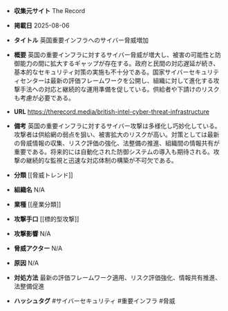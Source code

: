 - **収集元サイト**
The Record

- **掲載日**
2025-08-06

- **タイトル**
英国重要インフラへのサイバー脅威増加

- **概要**
英国の重要インフラに対するサイバー脅威が増大し、被害の可能性と防御能力の間に拡大するギャップが存在する。政府と民間の対応遅延が続き、基本的なセキュリティ対策の実施も不十分である。国家サイバーセキュリティセンターは最新の評価フレームワークを公開し、組織に対して進化する攻撃手法への対応と継続的な運用準備を促している。供給者や下請けのリスクも考慮が必要である。

- **URL**
https://therecord.media/british-intel-cyber-threat-infrastructure

- **備考**
英国の重要インフラに対するサイバー攻撃は多様化し巧妙化している。攻撃者は供給網の弱点を狙い、被害拡大のリスクが高い。対策としては最新の脅威情報の収集、リスク評価の強化、法整備の推進、組織間の情報共有が重要である。将来的には自動化された防御システムの導入も期待される。攻撃の継続的な監視と迅速な対応体制の構築が不可欠である。

- **分類**
[[脅威トレンド]]

- **組織名**
N/A

- **業種**
[[産業分類]]

- **攻撃手口**
[[標的型攻撃]]

- **攻撃影響**
N/A

- **脅威アクター**
N/A

- **原因**
N/A

- **対処方法**
最新の評価フレームワーク適用、リスク評価強化、情報共有推進、法整備促進

- **ハッシュタグ**
#サイバーセキュリティ #重要インフラ #脅威
